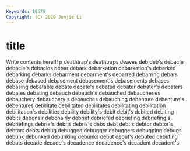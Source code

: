 ```yaml
---
Keywords: 19579
Copyright: (C) 2020 Junjie Li
---
```


# title

Write contents here!!!
p 
deathtrap's 
deathtraps 
deaves 
deb 
deb's
debacle 
debacle's 
debacles 
debar 
debark 
debarkation 
debarkation's 
debarked 
debarking 
debarks
debarment 
debarment's 
debarred 
debarring 
debars 
debase 
debased 
debasement 
debasement's 
debasements
debases 
debasing 
debatable 
debate 
debate's 
debated 
debater 
debater's 
debaters 
debates
debating 
debauch 
debauch's 
debauched 
debaucheries 
debauchery 
debauchery's 
debauches 
debauching 
debenture
debenture's 
debentures 
debilitate 
debilitated 
debilitates 
debilitating 
debilitation 
debilitation's 
debilities 
debility
debility's 
debit 
debit's 
debited 
debiting 
debits 
debonair 
debonairly 
debrief 
debriefed
debriefing 
debriefing's 
debriefings 
debriefs 
debris 
debris's 
debs 
debt 
debt's 
debtor
debtor's 
debtors 
debts 
debug 
debugged 
debugger 
debuggers 
debugging 
debugs 
debunk
debunked 
debunking 
debunks 
debut 
debut's 
debuted 
debuting 
debuts 
decade 
decade's
decadence 
decadence's 
decadent 
decadent's 
